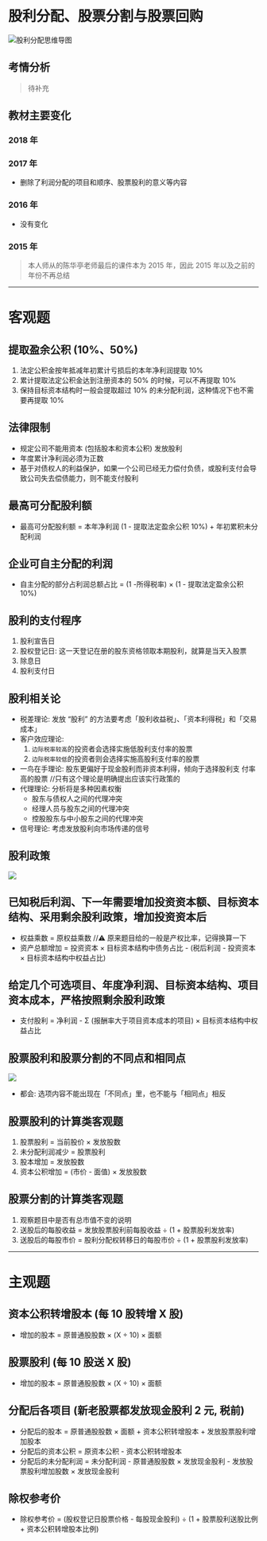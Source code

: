 # 股利分配、股票分割与股票回购

![][image-1]

## 考情分析
> 待补充

## 教材主要变化
### 2018 年
### 2017 年
- 删除了利润分配的项目和顺序、股票股利的意义等内容
### 2016 年
- 没有变化
### 2015 年
> 本人师从的陈华亭老师最后的课件本为 2015 年，因此 2015 年以及之前的年份不再总结

---- 
# 客观题
## 提取盈余公积 (10%、50%)
1. 法定公积金按年抵减年初累计亏损后的本年净利润提取 10%
2. 累计提取法定公积金达到注册资本的 50% 的时候，可以不再提取 10%
3. 保持目标资本结构时一般会提取超过 10% 的未分配利润，这种情况下也不需要再提取 10%

## 法律限制
- 规定公司不能用资本 (包括股本和资本公积) 发放股利
- 年度累计净利润必须为正数
- 基于对债权人的利益保护，如果一个公司已经无力偿付负债，或股利支付会导致公司失去偿债能力，则不能支付股利

## 最高可分配股利额
- 最高可分配股利额 = 本年净利润 (1 - 提取法定盈余公积 10%) + 年初累积未分配利润

## 企业可自主分配的利润
- 自主分配的部分占利润总额占比 = (1 -所得税率) × (1 - 提取法定盈余公积 10%)

## 股利的支付程序
1. 股利宣告日
2. 股权登记日: 这一天登记在册的股东资格领取本期股利，就算是当天入股票
3. 除息日
4. 股利支付日

## 股利相关论
- 税差理论: 发放 “股利” 的方法要考虑「股利收益税」、「资本利得税」和「交易成本」
- 客户效应理论:
	1. `边际税率较高`的投资者会选择实施低股利支付率的股票
	2. `边际税率较低`的投资者则会选择实施高股利支付率的股票
- 一鸟在手理论: 股东更偏好于现金股利而非资本利得，倾向于选择股利支 付率高的股票 //只有这个理论是明确提出应该实行政策的
- 代理理论: 分析将是多种因素权衡
	- 股东与债权人之间的代理冲突
	- 经理人员与股东之间的代理冲突
	- 控股股东与中小股东之间的代理冲突
- 信号理论: 考虑发放股利向市场传递的信号

## 股利政策
![][image-2]

## 已知税后利润、下一年需要增加投资资本额、目标资本结构、采用剩余股利政策，增加投资资本后
 - 权益乘数 = 原权益乘数 //⚠️ 原来题目给的一般是产权比率，记得换算一下
- 资产总额增加 = 投资资本 × 目标资本结构中债务占比 - (税后利润 - 投资资本 × 目标资本结构中权益占比) 

## 给定几个可选项目、年度净利润、目标资本结构、项目资本成本，严格按照剩余股利政策
- 支付股利 = 净利润 - Σ (报酬率大于项目资本成本的项目) × 目标资本结构中权益占比

## 股票股利和股票分割的不同点和相同点
![][image-3]
- 都会: 选项内容不能出现在「不同点」里，也不能与「相同点」相反

## 股票股利的计算类客观题
1. 股票股利 = 当前股价 × 发放股数
2. 未分配利润减少 = 股票股利
3. 股本增加 = 发放股数
4. 资本公积增加 = (市价 - 面值) × 发放股数

## 股票分割的计算类客观题
1. 观察题目中是否有总市值不变的说明
2. 送股后的每股收益 = 发放股票股利前每股收益 ÷ (1 + 股票股利发放率) 
3. 送股后的每股市价 = 股利分配权转移日的每股市价 ÷ (1 + 股票股利发放率) 

---- 
# 主观题
## 资本公积转增股本 (每 10 股转增 X 股)
- 增加的股本 = 原普通股股数 × (X ÷ 10) × 面额

## 股票股利 (每 10 股送 X 股)
- 增加的股本 = 原普通股股数 × (X ÷ 10) × 面额

## 分配后各项目 (新老股票都发放现金股利 2 元, 税前)
- 分配后的股本 = 原普通股股数 × 面额 + 资本公积转增股本 + 发放股票股利增加股本
- 分配后的资本公积 = 原资本公积 - 资本公积转增股本
- 分配后的未分配利润 = 未分配利润 - 原普通股股数 × 发放现金股利 - 发放股票股利增加股数 × 发放现金股利

## 除权参考价
- 除权参考价 = (股权登记日股票价格 - 每股现金股利) ÷ (1 + 股票股利送股比例 + 资本公积转增股本比例)

[image-1]:	http://pic.yupoo.com/jean0326/Heqszh0T/12pXUr.jpg "股利分配思维导图"
[image-2]:	http://pic.yupoo.com/jean0326/Heqb06Fv/yyz5d.png
[image-3]:	http://pic.yupoo.com/jean0326/HeqhsCnH/a9QLI.png